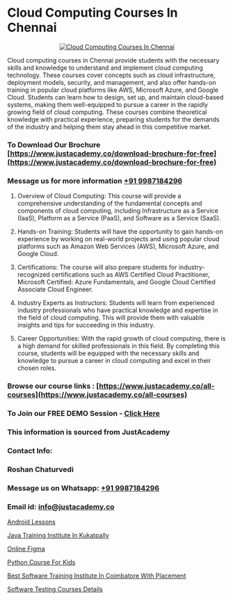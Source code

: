 # Cloud Computing Courses In Chennai

<p align="center">
  <a href="https://justacademy.co/all-courses">
    <img src="https://i.ibb.co/FJQ9DDy/cloud-computing.webp" alt="Cloud Computing Courses In Chennai">
  </a>
</p>

Cloud computing courses in Chennai provide students with the necessary skills and knowledge to understand and implement cloud computing technology. These courses cover concepts such as cloud infrastructure, deployment models, security, and management, and also offer hands-on training in popular cloud platforms like AWS, Microsoft Azure, and Google Cloud. Students can learn how to design, set up, and maintain cloud-based systems, making them well-equipped to pursue a career in the rapidly growing field of cloud computing. These courses combine theoretical knowledge with practical experience, preparing students for the demands of the industry and helping them stay ahead in this competitive market.
### To Download Our Brochure [https://www.justacademy.co/download-brochure-for-free](https://www.justacademy.co/download-brochure-for-free)
### Message us for more information [+91 9987184296](https://api.whatsapp.com/send?phone=919987184296)
1) Overview of Cloud Computing: This course will provide a comprehensive understanding of the fundamental concepts and components of cloud computing, including Infrastructure as a Service (IaaS), Platform as a Service (PaaS), and Software as a Service (SaaS).

2) Hands-on Training: Students will have the opportunity to gain hands-on experience by working on real-world projects and using popular cloud platforms such as Amazon Web Services (AWS), Microsoft Azure, and Google Cloud.

3) Certifications: The course will also prepare students for industry-recognized certifications such as AWS Certified Cloud Practitioner, Microsoft Certified: Azure Fundamentals, and Google Cloud Certified Associate Cloud Engineer.

4) Industry Experts as Instructors: Students will learn from experienced industry professionals who have practical knowledge and expertise in the field of cloud computing. This will provide them with valuable insights and tips for succeeding in this industry.

5) Career Opportunities: With the rapid growth of cloud computing, there is a high demand for skilled professionals in this field. By completing this course, students will be equipped with the necessary skills and knowledge to pursue a career in cloud computing and excel in their chosen roles.

### Browse our course links : [https://www.justacademy.co/all-courses](https://www.justacademy.co/all-courses) 
### To Join our FREE DEMO Session - [Click Here](https://www.justacademy.co/register-for-course-demo)


### This information is sourced from JustAcademy
### Contact Info:
### Roshan Chaturvedi
### Message us on Whatsapp: [+91 9987184296](https://api.whatsapp.com/send?phone=919987184296)
### Email id: [info@justacademy.co](mailto:info@justacademy.co)
                
[Android Lessons](https://www.linkedin.com/pulse/android-lessons-justacademy-pune-g2gpf/)

[Java Training Institute In Kukatpally](https://www.linkedin.com/pulse/java-training-institute-kukatpally-justacademy-kolkata-nigne?trackingId=gdZoZntamShWiaC6BFWZDA%3D%3D&lipi=urn%3Ali%3Apage%3Ad_flagship3_company_admin%3BZ3buGVXtSt2MpOd2OMz6cQ%3D%3D)

[Online Figma](https://medium.com/@negishivu99/online-figma-58ee33735aab)

[Python Course For Kids](https://medium.com/@abhidnya.1068/python-course-for-kids-cd5c1c12fe5b)

[Best Software Training Institute In Coimbatore With Placement](https://justacademyin.github.io/justacademy/best-software-training-institute-in-coimbatore-with-placement)

[Software Testing Courses Details](https://justacademyin.github.io/justacademy/software-testing-courses-details)

